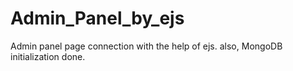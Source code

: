 # Admin_Panel_by_ejs
 Admin panel page connection with the help of ejs. also, MongoDB initialization done.
